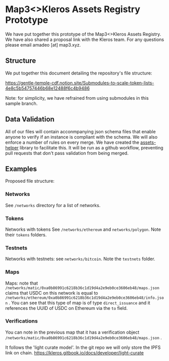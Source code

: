 # Map3<>Kleros Assets Registry Prototype
We have put together this prototype of the Map3<>Kleros Assets Registry. We have also shared a proposal link with the Kleros team. For any questions please email amadeo [at] map3.xyz.

## Structure
We put together this document detailing the repository's file structure:

https://gentle-temple-cdf.notion.site/Submodules-to-scale-token-lists-4e8c5b54757446b68e12488f6c4b9486

Note: for simplicity, we have refrained from using submodules in this sample branch. 

## Data Validation
All of our files will contain acconmpanying json schema files that enable anyone to verify if an instance is compliant with the schema. We will also enforce a number of rules on every merge. We have created the [assets-helper](https://github.com/map3xyz/assets-helper) library to facilitate this. It will be run as a github workflow, preventing pull requests that don't pass validation from being merged. 

## Examples
Proposed file structure: 

### Networks
See `/networks` directory for a list of networks. 

### Tokens
Networks with tokens See `/networks/ethereum` and `networks/polygon`. Note their `tokens` folders.

### Testnets
Networks with testnets: see `networks/bitcoin`. Note the `testnets` folder. 

### Maps
Maps: note that `/networks/matic/0xa0b86991c6218b36c1d19d4a2e9eb0ce3606eb48/maps.json` claims that USDC on this network is equal to `/networks/ethereum/0xa0b86991c6218b36c1d19d4a2e9eb0ce3606eb48/info.json` . You can see that this type of map is of type `direct_issuance` and it references the UUID of USDC on Ethereum via the `to` field.

### Verifications
You can note in the previous map that it has a verification object `/networks/matic/0xa0b86991c6218b36c1d19d4a2e9eb0ce3606eb48/maps.json` . 

It follows the 'light curate model'. In the git repo we will only store the IPFS link on chain. 
https://kleros.gitbook.io/docs/developer/light-curate
